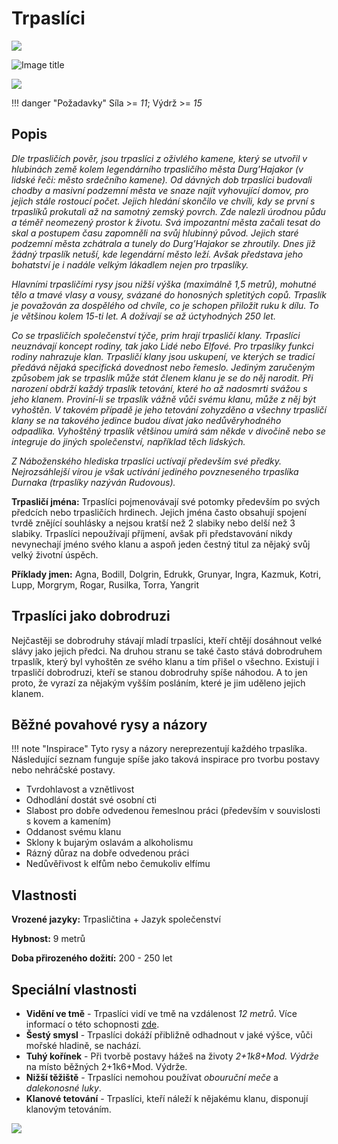 # Trpaslíci

<img src="/assets/sep_line.png"/>

![Image title](/assets/OW/races/Dwarf.png)

<img src="/assets/sep_line.png"/>

!!! danger "Požadavky"
    Síla >= *11*; Výdrž >= *15*

## Popis

*Dle trpasličích pověr, jsou trpaslíci z oživlého kamene, který se utvořil v hlubinách země kolem legendárního trpasličího města Durg’Hajakor (v lidské řeči: město srdečního kamene). Od dávných dob trpaslíci budovali chodby a masivní podzemní města ve snaze najít vyhovující domov, pro jejich stále rostoucí počet. Jejich hledání skončilo ve chvíli, kdy se první s trpaslíků prokutali až na samotný zemský povrch. Zde nalezli úrodnou půdu a téměř neomezený prostor k životu. Svá impozantní města začali tesat do skal a postupem času zapomněli na svůj hlubinný původ. Jejich staré podzemní města zchátrala a tunely do Durg’Hajakor se zhroutily. Dnes již žádný trpaslík netuší, kde legendární město leží. Avšak představa jeho bohatství je i nadále velkým lákadlem nejen pro trpaslíky.*

*Hlavními trpasličími rysy jsou nižší výška (maximálně 1,5 metrů), mohutné tělo a tmavé vlasy a vousy, svázané do honosných spletitých copů. Trpaslík je považován za dospělého od chvíle, co je schopen přiložit ruku k dílu. To je většinou kolem 15-ti let. A dožívají se až úctyhodných 250 let.*

*Co se trpasličích společenství týče, prim hrají trpasličí klany. Trpaslíci neuznávají koncept rodiny, tak jako Lidé nebo Elfové. Pro trpaslíky funkci rodiny nahrazuje klan. Trpasličí klany jsou uskupení, ve kterých se tradicí předává nějaká specifická dovednost nebo řemeslo. Jediným zaručeným způsobem jak se trpaslík může stát členem klanu je se do něj narodit. Při narození obdrží každý trpaslík tetování, které ho až nadosmrti svážou s jeho klanem. Proviní-li se trpaslík vážně vůči svému klanu, může z něj být vyhoštěn. V takovém případě je jeho tetování zohyzděno a všechny trpasličí klany se na takového jedince budou dívat jako nedůvěryhodného odpadlíka. Vyhoštěný trpaslík většinou umírá sám někde v divočině nebo se integruje do jiných společenství, například těch lidských.*

*Z Náboženského hlediska trpaslíci uctívají především své předky. Nejrozsáhlejší vírou je však uctívání jediného povzneseného trpaslíka Durnaka (trpaslíky nazýván Rudovous).*

**Trpasličí jména:** Trpaslíci pojmenovávají své potomky především po svých předcích nebo trpasličích hrdinech. Jejich jména často obsahují spojení tvrdě znějící souhlásky a nejsou kratší než 2 slabiky nebo delší než 3 slabiky. Trpaslíci nepoužívají příjmení, avšak při představování nikdy nevynechají jméno svého klanu a aspoň jeden čestný titul za nějaký svůj velký životní úspěch.

**Příklady jmen:** Agna, Bodill, Dolgrin, Edrukk, Grunyar, Ingra, Kazmuk, Kotri, Lupp, Morgrym, Rogar, Rusilka, Torra, Yangrit

## Trpaslíci jako dobrodruzi

Nejčastěji se dobrodruhy stávají mladí trpaslíci, kteří chtějí dosáhnout velké slávy jako jejich předci. Na druhou stranu se také často stává dobrodruhem trpaslík, který byl vyhoštěn ze svého klanu a tím přišel o všechno. Existují i trpasličí dobrodruzi, kteří se stanou dobrodruhy spíše náhodou. A to jen proto, že vyrazí za nějakým vyšším posláním, které je jim uděleno jejich klanem.

## Běžné povahové rysy a názory

!!! note "Inspirace"
    Tyto rysy a názory nereprezentují každého trpaslíka. Následující seznam funguje spíše jako taková inspirace pro tvorbu postavy nebo nehráčské postavy. 

- Tvrdohlavost a vznětlivost
- Odhodlání dostát své osobní cti
- Slabost pro dobře odvedenou řemeslnou práci (především v souvislosti s kovem a kamením)
- Oddanost svému klanu
- Sklony k bujarým oslavám a alkoholismu
- Rázný důraz na dobře odvedenou práci
- Nedůvěřivost k elfům nebo čemukoliv elfímu

## Vlastnosti

**Vrozené jazyky:** Trpasličtina + Jazyk společenství

**Hybnost:** 9 metrů 

**Doba přirozeného dožití:** 200 - 250 let

## Speciální vlastnosti

- **Vidění ve tmě** - Trpaslíci vidí ve tmě na vzdálenost *12 metrů*. Více informací o této schopnosti [zde](/Pravidla%20a%20procedury/Adventures/#nebezpeci-a-nastrahy).
- **Šestý smysl** - Trpaslíci dokáží přibližně odhadnout v jaké výšce, vůči mořské hladině, se nachází.
- **Tuhý kořínek** - Při tvorbě postavy hážeš na životy *2+1k8+Mod. Výdrže* na místo běžných 2+1k6+Mod. Výdrže.
- **Nižší těžiště** - Trpaslíci nemohou používat *obouruční meče* a *dalekonosné luky*.
- **Klanové tetování** - Trpaslíci, kteří náleží k nějakému klanu, disponují klanovým tetováním.

<img src="/assets/sep_line.png"/>
